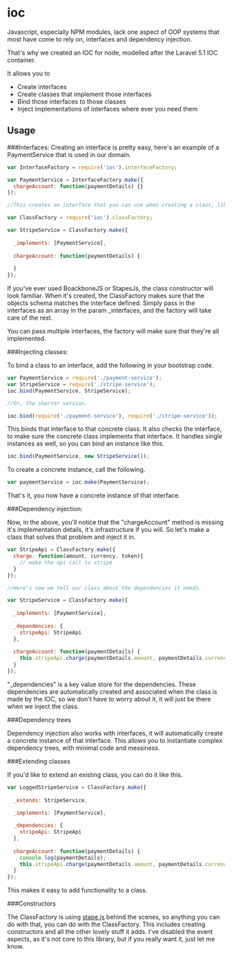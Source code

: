 # ioc

Javascript, especially NPM modules, lack one aspect of OOP systems that most have come to rely on, interfaces and dependency injection.

That's why we created an IOC for node, modelled after the Laravel 5.1 IOC container.

It allows you to

- Create interfaces
- Create classes that implement those interfaces
- Bind those interfaces to those classes
- Inject implementations of interfaces where ever you need them

## Usage

###Interfaces:
Creating an interface is pretty easy, here's an example of a PaymentService that is used in our domain.

```js
var InterfaceFactory = require('ioc').interfaceFactory;

var PaymentService = InterfaceFactory.make({
  chargeAccount: function(paymentDetails) {}
});

//This creates an interface that you can use when creating a class, like the following.

var ClassFactory = require('ioc').classFactory;

var StripeService = ClassFactory.make({
 
  _implements: [PaymentService],
  
  chargeAccount: function(paymentDetails) {
    
  }
});
```

If you've ever used BoackboneJS or StapesJs, the class constructor will look familiar. 
When it's created, the ClassFactory makes sure that the objects schema matches the interface defined. Simply pass in the interfaces as an array in the param _interfaces, and the factory will take care of the rest.

You can pass multiple interfaces, the factory will make sure that they're all implemented.

###Injecting classes:

To bind a class to an interface, add the following in your bootstrap code.

```js
var PaymentService = require('./payment-service');
var StripeService = require('./stripe-service');
ioc.bind(PaymentService, StripeService);

//Or, the shorter version.

ioc.bind(require('./payment-service'), require('./stripe-service'));
```

This binds that interface to that concrete class. It also checks the interface, to make sure the concrete class implements that interface.
It handles single instances as well, so you can bind an instance like this.

```js
ioc.bind(PaymentService, new StripeService());
```
To create a concrete instance, call the following.

```js
var paymentService = ioc.make(PaymentService);
```
That's it, you now have a concrete instance of that interface.

###Dependency injection:

Now, in the above, you'll notice that the "chargeAccount" method is missing it's implementation details, it's infrastructure if you will.
So let's make a class that solves that problem and inject it in.

```js
var StripeApi = ClassFactory.make({
  charge: function(amount, currency, token){
    // make the api call to stripe
  }
});

//Here's now we tell our class about the dependencies it needs.

var StripeService = ClassFactory.make({
 
  _implements: [PaymentService],
  
  _dependencies: {
    stripeApi: StripeApi
  },
  
  chargeAccount: function(paymentDetails) {
    this.stripeApi.charge(paymentDetails.amount, paymentDetails.currency, paymentDetails.token);  
  }
});
```

"_dependencies" is a key value store for the dependencies. 
These dependencies are automatically created and associated when the class is made by the IOC, so we don't have to worry about it, it will just be there when we inject the class.

###Dependency trees

Dependency injection also works with interfaces, it will automatically create a concrete instance of that interface. This allows you to instantiate complex dependency trees, with minimal code and messiness.

###Extending classes

If you'd like to extend an existing class, you can do it like this.

```js
var LoggedStripeService = ClassFactory.make({
 
  _extends: StripeService,

  _implements: [PaymentService],
  
  _dependencies: {
    stripeApi: StripeApi
  },
  
  chargeAccount: function(paymentDetails) {
    console.log(paymentDetails);
    this.stripeApi.charge(paymentDetails.amount, paymentDetails.currency, paymentDetails.token);  
  }
});
```

This makes it easy to add functionality to a class.

###Constructors

The ClassFactory is using [stape.js](https://hay.github.io/stapes/) behind the scenes, so anything you can do with that, you can do with the ClassFactory. This includes creating constructors and all the other lovely stuff it adds. I've disabled the event aspects, as it's not core to this library, but if you really want it, just let me know.